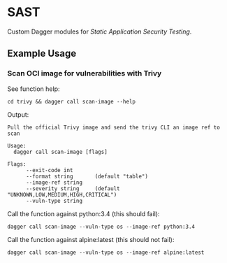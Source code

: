 # SAST
Custom Dagger modules for *Static Application Security Testing*.


## Example Usage  

### Scan OCI image for vulnerabilities with Trivy
See function help:  
```console
cd trivy && dagger call scan-image --help
```  

Output:  
```console
Pull the official Trivy image and send the trivy CLI an image ref to scan

Usage:
  dagger call scan-image [flags]

Flags:
      --exit-code int
      --format string       (default "table")
      --image-ref string
      --severity string     (default "UNKNOWN,LOW,MEDIUM,HIGH,CRITICAL")
      --vuln-type string  
```  
Call the function against python:3.4 (this should fail):  
```console
dagger call scan-image --vuln-type os --image-ref python:3.4
```  

Call the function against alpine:latest (this should not fail):  
```console
dagger call scan-image --vuln-type os --image-ref alpine:latest
```  





